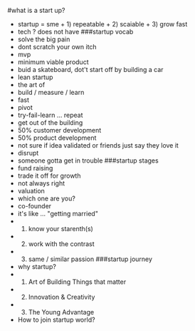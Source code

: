 #what is a start up?
- startup = sme + 1) repeatable + 2) scaiable + 3) grow fast
- tech ? does not have
###startup vocab
- solve the big pain
 - dont scratch your own itch
- mvp
 - minimum viable product
 - buid a skateboard, dot't start off by building a car
- lean startup
 - the art of
 - build / measure / learn
 - fast
- pivot
 - try-fail-learn ... repeat
- get out of the building
 - 50% customer development
 - 50% product development
 - not sure if idea validated or friends just say they love it
- disrupt
 - someone gotta get in trouble
###startup stages
- fund raising
 - trade it off for growth
 - not always right
- valuation
 - which one are you?
- co-founder
 - it's like ... "getting married"
 - 1. know your starenth(s)
 - 2. work with the contrast
 - 3. same / similar passion
###startup journey
- why startup?
 - 1. Art of Building Things that matter
 - 2. Innovation & Creativity
 - 3. The Young Advantage
- How to join startup world?
